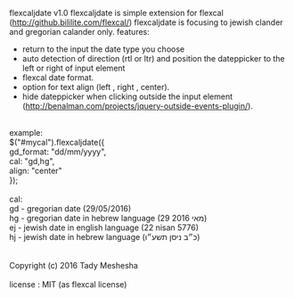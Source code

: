 flexcaljdate 
v1.0
flexcaljdate is simple extension for flexcal (http://github.bililite.com/flexcal/)
flexcaljdate is focusing to jewish clander and gregorian calander only.
features:
  - return to the input the date type you choose
  - auto detection of direction (rtl or ltr) and position the dateppicker to the left or right of input element
  - flexcal date format.
  - option for text align (left , right , center).
  - hide dateppicker when clicking outside the input element (http://benalman.com/projects/jquery-outside-events-plugin/).
<br>
example:<br>
	$("#mycal").flexcaljdate({ <br>
		gd_format: "dd/mm/yyyy", <br>
		cal:		"gd,hg", <br>
		align: "center" <br>
	});<br><br>
cal:<br>
  gd - gregorian date (29/05/2016)<br>
  hg - gregorian date in hebrew language (29 מאי 2016)<br>
  ej - jewish date in english language (22 nisan 5776)<br>
  hj - jewish date in hebrew language (כ״ב ניסן תשע״ו)<br>
<br><br>
Copyright (c) 2016 Tady Meshesha
<br><br>
license : MIT  (as flexcal license)
